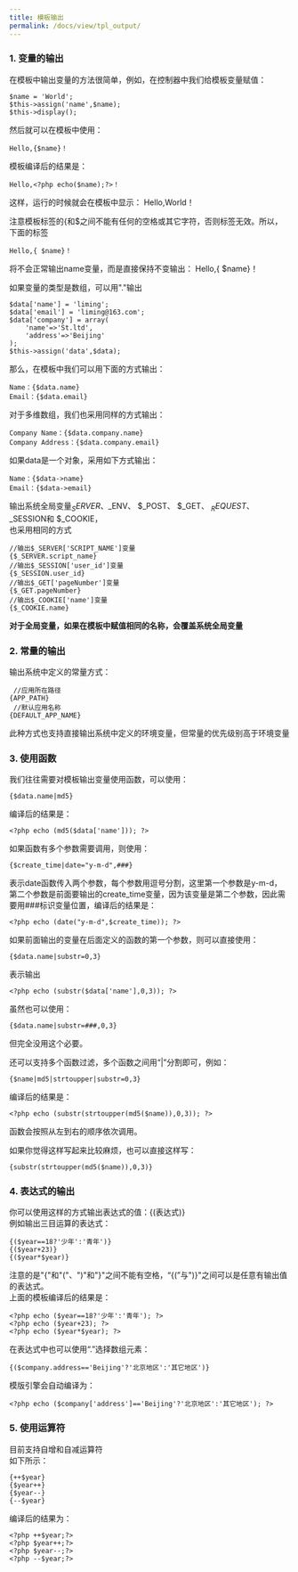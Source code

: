 ```yaml
---
title: 模板输出
permalink: /docs/view/tpl_output/
---
```


### 1. 变量的输出
在模板中输出变量的方法很简单，例如，在控制器中我们给模板变量赋值：

```
$name = 'World';
$this->assign('name',$name);
$this->display();
```
然后就可以在模板中使用：

```
Hello,{$name}！
```
模板编译后的结果是：

```
Hello,<?php echo($name);?>！
```
这样，运行的时候就会在模板中显示： Hello,World！
  
注意模板标签的{和$之间不能有任何的空格或其它字符，否则标签无效。所以，下面的标签

```
Hello,{ $name}！
```
将不会正常输出name变量，而是直接保持不变输出： Hello,{ $name}！
  
如果变量的类型是数组，可以用"."输出

```
$data['name'] = 'liming';
$data['email'] = 'liming@163.com';
$data['company'] = array(
	'name'=>'St.ltd',
	'address'=>'Beijing'
);
$this->assign('data',$data);
```
那么，在模板中我们可以用下面的方式输出：

```
Name：{$data.name}
Email：{$data.email}
```
对于多维数组，我们也采用同样的方式输出：

```
Company Name：{$data.company.name}
Company Address：{$data.company.email}
```
如果data是一个对象，采用如下方式输出：

```
Name：{$data->name}
Email：{$data->email}
```


输出系统全局变量$_SERVER、$_ENV、 $_POST、 $_GET、 $_REQUEST、$_SESSION和 $_COOKIE，  
也采用相同的方式

```
//输出$_SERVER['SCRIPT_NAME']变量
{$_SERVER.script_name}
//输出$_SESSION['user_id']变量
{$_SESSION.user_id} 
//输出$_GET['pageNumber']变量
{$_GET.pageNumber}
//输出$_COOKIE['name']变量
{$_COOKIE.name}
```
**对于全局变量，如果在模板中赋值相同的名称，会覆盖系统全局变量**

### 2. 常量的输出
输出系统中定义的常量方式：

```
 //应用所在路径
{APP_PATH} 
 //默认应用名称
{DEFAULT_APP_NAME}
```
此种方式也支持直接输出系统中定义的环境变量，但常量的优先级别高于环境变量

### 3. 使用函数
我们往往需要对模板输出变量使用函数，可以使用：

```
{$data.name|md5} 
```
编译后的结果是：

```
<?php echo (md5($data['name'])); ?>
```

如果函数有多个参数需要调用，则使用：

```
{$create_time|date="y-m-d",###}
```
表示date函数传入两个参数，每个参数用逗号分割，这里第一个参数是y-m-d，第二个参数是前面要输出的create_time变量，因为该变量是第二个参数，因此需要用###标识变量位置，编译后的结果是：

```
<?php echo (date("y-m-d",$create_time)); ?>
```

如果前面输出的变量在后面定义的函数的第一个参数，则可以直接使用：

```
{$data.name|substr=0,3}
```
表示输出

```
<?php echo (substr($data['name'],0,3)); ?>
```
虽然也可以使用：

```
{$data.name|substr=###,0,3}
```
但完全没用这个必要。

还可以支持多个函数过滤，多个函数之间用“\|”分割即可，例如：

```
{$name|md5|strtoupper|substr=0,3}
```
编译后的结果是：

```
<?php echo (substr(strtoupper(md5($name)),0,3)); ?>
```
函数会按照从左到右的顺序依次调用。

如果你觉得这样写起来比较麻烦，也可以直接这样写：

```
{substr(strtoupper(md5($name)),0,3)}
```

### 4. 表达式的输出
你可以使用这样的方式输出表达式的值：{(表达式)}   
例如输出三目运算的表达式： 
 
```
{($year==18?'少年':'青年')}
{($year+23)}
{($year*$year)}
```
注意的是"{"和"("、")"和"}"之间不能有空格，“{(”与")}"之间可以是任意有输出值的表达式。  
上面的模板编译后的结果是：

```
<?php echo ($year==18?'少年':'青年'); ?>
<?php echo ($year+23); ?>
<?php echo ($year*$year); ?>
```
  
在表达式中也可以使用“.”选择数组元素：

```
{($company.address=='Beijing'?'北京地区':'其它地区')}
```
模版引擎会自动编译为：

```
<?php echo ($company['address']=='Beijing'?'北京地区':'其它地区'); ?>
```

### 5. 使用运算符
目前支持自增和自减运算符  
如下所示：

```
{++$year}
{$year++}
{$year--}
{--$year}
```
编译后的结果为：

```
<?php ++$year;?>
<?php $year++;?>
<?php $year--;?>
<?php --$year;?>
```




